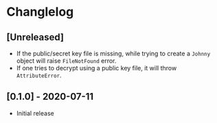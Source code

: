 # Changlelog

## [Unreleased]

- If the public/secret key file is missing, while trying to create a `Johnny` object will raise `FileNotFound` error.
- If one tries to decrypt using a public key file, it will throw `AttributeError`.

## [0.1.0] - 2020-07-11

- Initial release

